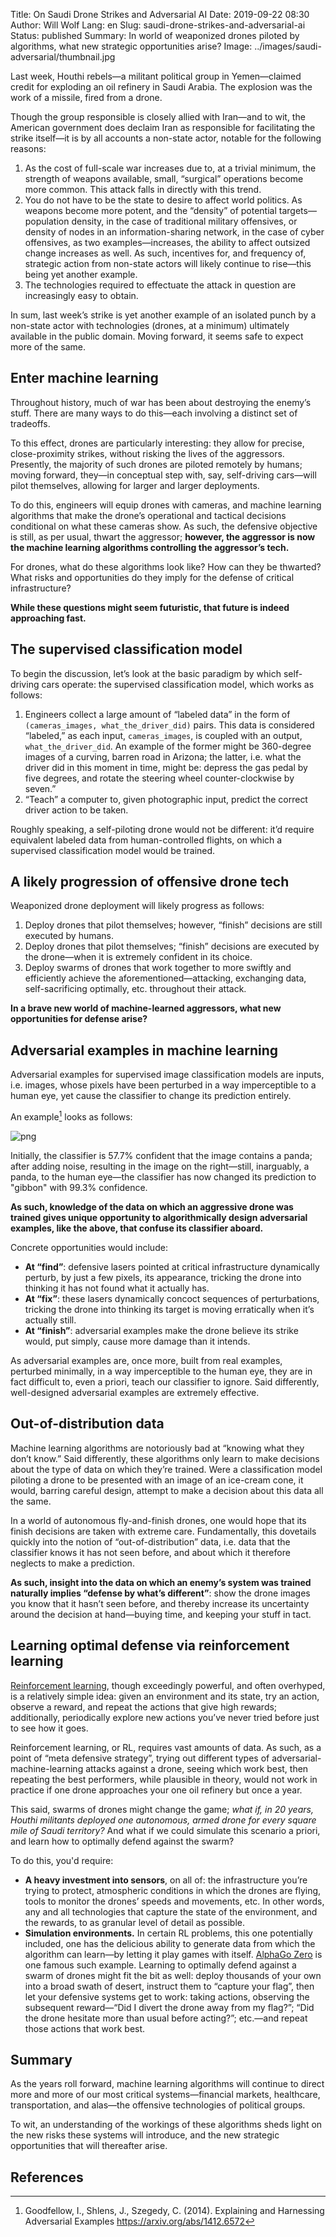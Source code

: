 Title: On Saudi Drone Strikes and Adversarial AI
Date: 2019-09-22 08:30
Author: Will Wolf
Lang: en
Slug: saudi-drone-strikes-and-adversarial-ai
Status: published
Summary: In world of weaponized drones piloted by algorithms, what new strategic opportunities arise?
Image: ../images/saudi-adversarial/thumbnail.jpg

Last week, Houthi rebels—a militant political group in Yemen—claimed credit for exploding an oil refinery in Saudi Arabia. The explosion was the work of a missile, fired from a drone.

Though the group responsible is closely allied with Iran—and to wit, the American government does declaim Iran as responsible for facilitating the strike itself—it is by all accounts a non-state actor, notable for the following reasons:

1. As the cost of full-scale war increases due to, at a trivial minimum, the strength of weapons available, small, “surgical” operations become more common. This attack falls in directly with this trend.
2. You do not have to be the state to desire to affect world politics. As weapons become more potent, and the “density” of potential targets—population density, in the case of traditional military offensives, or density of nodes in an information-sharing network, in the case of cyber offensives, as two examples—increases, the ability to affect outsized change increases as well. As such, incentives for, and frequency of, strategic action from non-state actors will likely continue to rise—this being yet another example.
3. The technologies required to effectuate the attack in question are increasingly easy to obtain.

In sum, last week’s strike is yet another example of an isolated punch by a non-state actor with technologies (drones, at a minimum) ultimately available in the public domain. Moving forward, it seems safe to expect more of the same.

## Enter machine learning

Throughout history, much of war has been about destroying the enemy’s stuff. There are many ways to do this—each involving a distinct set of tradeoffs.

To this effect, drones are particularly interesting: they allow for precise, close-proximity strikes, without risking the lives of the aggressors. Presently, the majority of such drones are piloted remotely by humans; moving forward, they—in conceptual step with, say, self-driving cars—will pilot themselves, allowing for larger and larger deployments.

To do this, engineers will equip drones with cameras, and machine learning algorithms that make the drone’s operational and tactical decisions conditional on what these cameras show. As such, the defensive objective is still, as per usual, thwart the aggressor; **however, the aggressor is now the machine learning algorithms controlling the aggressor’s tech.**

For drones, what do these algorithms look like? How can they be thwarted? What risks and opportunities do they imply for the defense of critical infrastructure?

**While these questions might seem futuristic, that future is indeed approaching fast.**

## The supervised classification model

To begin the discussion, let’s look at the basic paradigm by which self-driving cars operate: the supervised classification model, which works as follows:

1. Engineers collect a large amount of “labeled data” in the form of `(cameras_images, what_the_driver_did)` pairs. This data is considered “labeled,” as each input, `cameras_images`, is coupled with an output, `what_the_driver_did`. An example of the former might be 360-degree images of a curving, barren road in Arizona; the latter, i.e. what the driver did in this moment in time, might be: depress the gas pedal by five degrees, and rotate the steering wheel counter-clockwise by seven.”
2. “Teach” a computer to, given photographic input, predict the correct driver action to be taken.

Roughly speaking, a self-piloting drone would not be different: it’d require equivalent labeled data from human-controlled flights, on which a supervised classification model would be trained.

## A likely progression of offensive drone tech

Weaponized drone deployment will likely progress as follows:

1. Deploy drones that pilot themselves; however, “finish” decisions are still executed by humans.
2. Deploy drones that pilot themselves; “finish” decisions are executed by the drone—when it is extremely confident in its choice.
3. Deploy swarms of drones that work together to more swiftly and efficiently achieve the aforementioned—attacking, exchanging data, self-sacrificing optimally, etc. throughout their attack.

**In a brave new world of machine-learned aggressors, what new opportunities for defense arise?**

## Adversarial examples in machine learning

Adversarial examples for supervised image classification models are inputs, i.e. images, whose pixels have been perturbed in a way imperceptible to a human eye, yet cause the classifier to change its prediction entirely.

An example[^1] looks as follows:

![png]({static}../images/saudi-adversarial/panda-adversarial-example.png)

Initially, the classifier is 57.7% confident that the image contains a panda; after adding noise, resulting in the image on the right—still, inarguably, a panda, to the human eye—the classifier has now changed its prediction to "gibbon" with 99.3% confidence.

**As such, knowledge of the data on which an aggressive drone was trained gives unique opportunity to algorithmically design adversarial examples, like the above, that confuse its classifier aboard.**

Concrete opportunities would include:

- **At “find”**: defensive lasers pointed at critical infrastructure dynamically perturb, by just a few pixels, its appearance, tricking the drone into thinking it has not found what it actually has.
- **At “fix”**: these lasers dynamically concoct sequences of perturbations, tricking the drone into thinking its target is moving erratically when it’s actually still.
- **At “finish”**: adversarial examples make the drone believe its strike would, put simply, cause more damage than it intends.

As adversarial examples are, once more, built from real examples, perturbed minimally, in a way imperceptible to the human eye, they are in fact difficult to, even a priori, teach our classifier to ignore. Said differently, well-designed adversarial examples are extremely effective.

## Out-of-distribution data

Machine learning algorithms are notoriously bad at “knowing what they don’t know.” Said differently, these algorithms only learn to make decisions about the type of data on which they’re trained. Were a classification model piloting a drone to be presented with an image of an ice-cream cone, it would, barring careful design, attempt to make a decision about this data all the same.

In a world of autonomous fly-and-finish drones, one would hope that its finish decisions are taken with extreme care. Fundamentally, this dovetails quickly into the notion of “out-of-distribution” data, i.e. data that the classifier knows it has not seen before, and about which it therefore neglects to make a prediction.

**As such, insight into the data on which an enemy’s system was trained naturally implies “defense by what’s different”**: show the drone images you know that it hasn’t seen before, and thereby increase its uncertainty around the decision at hand—buying time, and keeping your stuff in tact.

## Learning optimal defense via reinforcement learning

[Reinforcement learning](https://en.wikipedia.org/wiki/Reinforcement_learning), though exceedingly powerful, and often overhyped, is a relatively simple idea: given an environment and its state, try an action, observe a reward, and repeat the actions that give high rewards; additionally, periodically explore new actions you’ve never tried before just to see how it goes.

Reinforcement learning, or RL, requires vast amounts of data. As such, as a point of “meta defensive strategy”, trying out different types of adversarial-machine-learning attacks against a drone, seeing which work best, then repeating the best performers, while plausible in theory, would not work in practice if one drone approaches your one oil refinery but once a year.

This said, swarms of drones might change the game; *what if, in 20 years, Houthi militants deployed one autonomous, armed drone for every square mile of Saudi territory?* And what if we could simulate this scenario a priori, and learn how to optimally defend against the swarm?

To do this, you'd require:

- **A heavy investment into sensors**, on all of: the infrastructure you’re trying to protect, atmospheric conditions in which the drones are flying, tools to monitor the drones’ speeds and movements, etc. In other words, any and all technologies that capture the state of the environment, and the rewards, to as granular level of detail as possible.
- **Simulation environments.** In certain RL problems, this one potentially included, one has the delicious ability to generate data from which the algorithm can learn—by letting it play games with itself. [AlphaGo Zero](https://deepmind.com/blog/article/alphago-zero-starting-scratch) is one famous such example. Learning to optimally defend against a swarm of drones might fit the bit as well: deploy thousands of your own into a broad swath of desert, instruct them to “capture your flag”, then let your defensive systems get to work: taking actions, observing the subsequent reward—“Did I divert the drone away from my flag?”; “Did the drone hesitate more than usual before acting?”; etc.—and repeat those actions that work best.

## Summary

As the years roll forward, machine learning algorithms will continue to direct more and more of our most critical systems—financial markets, healthcare, transportation, and alas—the offensive technologies of political groups.

To wit, an understanding of the workings of these algorithms sheds light on the new risks these systems will introduce, and the new strategic opportunities that will thereafter arise.

## References

[^1]: Goodfellow, I., Shlens, J., Szegedy, C. (2014). Explaining and Harnessing Adversarial Examples https://arxiv.org/abs/1412.6572
[^2]: (Thumbnail) “Adversarial AI: As New Attack Vector Opens, Researchers Aim to Defend Against It.” DataProtectionCenter.com - Tech and Security, 17 Apr. 2018, dataprotectioncenter.com/malware/adversarial-ai-as-new-attack-vector-opens-researchers-aim-to-defend-against-it/.
